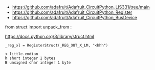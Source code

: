 - https://github.com/adafruit/Adafruit_CircuitPython_LIS331/tree/main
- https://github.com/adafruit/Adafruit_CircuitPython_Register
- https://github.com/adafruit/Adafruit_CircuitPython_BusDevice

from struct import unpack_from :

https://docs.python.org/3/library/struct.html

    _reg_xl = RegisterStruct(_REG_OUT_X_LM, "<hhh")

    < little-endian
    h short integer 2 bytes
    B unsigned char integer 1 byte
